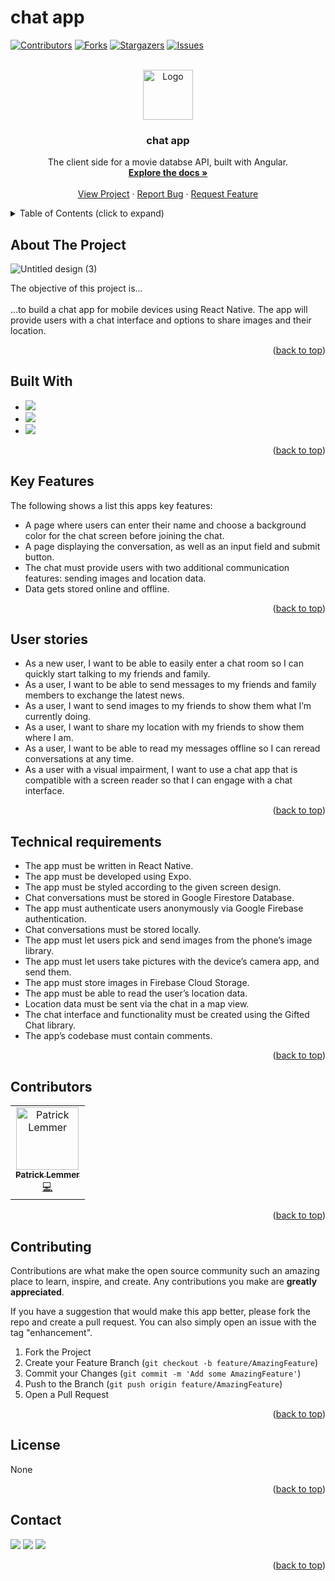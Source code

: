 # chat app
<div id="top"></div>

[![Contributors][contributors-shield]][contributors-url]
[![Forks][forks-shield]][forks-url]
[![Stargazers][stars-shield]][stars-url]
[![Issues][issues-shield]](https://github.com/patricklemmer/chat-app/issues)
<!--[![MIT License][license-shield]][license-url]-->



<!-- PROJECT LOGO -->
<br />
<div align="center">
  <a href="https://github.com/patricklemmer/chat-app">
    <img src="https://github.com/patricklemmer/assets/blob/main/readme_icon.png" alt="Logo" width="80" height="80">
  </a>

<h3 align="center">chat app</h3>

  <p align="center">
    The client side for a movie databse API, built with Angular.
    <br />
    <a href="[https://github.com/patricklemmer/meet/](https://github.com/patricklemmer/chat-app)"><strong>Explore the docs »</strong></a>
    <br />
    <br />
    <a href="https://github.com/patricklemmer/chat-app/">View Project</a>
    ·
    <a href="https://github.com/patricklemmer/chat-app/issues">Report Bug</a>
    ·
    <a href="https://github.com/patricklemmer/chat-app/issues">Request Feature</a>
  </p>
</div>



<!-- TABLE OF CONTENTS -->
<details>
  <summary>Table of Contents (click to expand)</summary><br>
  <ol>
    <li><a href="#about-the-project">About The Project</a></li>
    <li><a href="#built-with">Built With</a></li>
    <li><a href="#key-features">Key Features</a></li>
    <li><a href="#user-stories">User stories</a></li>
    <li><a href="#technical-requirements">Technical requirements</a></li>
    <li><a href="#contributors">Contributors</a></li>
    <li><a href="#contributing">Contributing</a></li>
    <li><a href="#license">License</a></li>
    <li><a href="#contact">Contact</a></li>
  </ol>
</details>



<!-- ABOUT THE PROJECT -->
## About The Project

![Untitled design (3)](https://user-images.githubusercontent.com/101259134/180826879-03ed3dc0-f173-49ec-b489-56815525f443.png)


The objective of this project is...<br><br>...to build a chat app for mobile devices using React Native. The app will
provide users with a chat interface and options to share images and their
location.

<p align="right">(<a href="#top">back to top</a>)</p>


## Built With

* ![](https://img.shields.io/badge/React_Native-20232A?style=for-the-badge&logo=react&logoColor=61DAFB)
* ![](https://img.shields.io/badge/JavaScript-323330?style=for-the-badge&logo=javascript&logoColor=F7DF1E)
* ![](https://img.shields.io/badge/Firebase-039BE5?style=for-the-badge&logo=Firebase&logoColor=white)


<p align="right">(<a href="#top">back to top</a>)</p>

## Key Features

<p>The following shows a list this apps key features:</p>

- A page where users can enter their name and choose a background color for the chat screen
before joining the chat.
- A page displaying the conversation, as well as an input field and submit button.
- The chat must provide users with two additional communication features: sending images
and location data.
- Data gets stored online and offline.
  

<p align="right">(<a href="#top">back to top</a>)</p>

<!-- User stories -->
## User stories

- As a new user, I want to be able to easily enter a chat room so I can quickly start talking to my
friends and family.
- As a user, I want to be able to send messages to my friends and family members to exchange
the latest news.
- As a user, I want to send images to my friends to show them what I’m currently doing.
- As a user, I want to share my location with my friends to show them where I am.
- As a user, I want to be able to read my messages offline so I can reread conversations at any
time.
- As a user with a visual impairment, I want to use a chat app that is compatible with a screen
reader so that I can engage with a chat interface.


<p align="right">(<a href="#top">back to top</a>)</p>


<!-- Technical requirements -->
## Technical requirements

- The app must be written in React Native.
- The app must be developed using Expo.
- The app must be styled according to the given screen design.
- Chat conversations must be stored in Google Firestore Database.
- The app must authenticate users anonymously via Google Firebase authentication.
- Chat conversations must be stored locally.
- The app must let users pick and send images from the phone’s image library.
- The app must let users take pictures with the device’s camera app, and send them.
- The app must store images in Firebase Cloud Storage.
- The app must be able to read the user’s location data.
- Location data must be sent via the chat in a map view.
- The chat interface and functionality must be created using the Gifted Chat library.
- The app’s codebase must contain comments.


<p align="right">(<a href="#top">back to top</a>)</p>

<!-- CONTRIBUTORS -->
## Contributors

<table><tr><td align="center"><a href="https://patricklemmer.dev"><img src="https://github.com/patricklemmer/assets/blob/main/profile_image.png" width="100px;" alt="Patrick Lemmer"/><br /><sub><b>Patrick Lemmer</b></sub></a><br /><a href="https://github.com/patricklemmer/js_app/commits/master" title="Code">💻</a></td></tr>
</table>

<p align="right">(<a href="#top">back to top</a>)</p>



<!-- CONTRIBUTING -->
## Contributing

Contributions are what make the open source community such an amazing place to learn, inspire, and create. Any contributions you make are **greatly appreciated**.

If you have a suggestion that would make this app better, please fork the repo and create a pull request. You can also simply open an issue with the tag "enhancement".

1. Fork the Project
2. Create your Feature Branch (`git checkout -b feature/AmazingFeature`)
3. Commit your Changes (`git commit -m 'Add some AmazingFeature'`)
4. Push to the Branch (`git push origin feature/AmazingFeature`)
5. Open a Pull Request

<p align="right">(<a href="#top">back to top</a>)</p>



<!-- LICENSE -->
## License

None

<p align="right">(<a href="#top">back to top</a>)</p>



<!-- CONTACT -->
## Contact

<a href="https://twitter.com/patrick_lemmer"><img src="https://img.shields.io/badge/Twitter-1DA1F2?style=for-the-badge&logo=twitter&logoColor=white"></a>
<a href="https://www.linkedin.com/in/patricklemmer/"><img src="https://img.shields.io/badge/LinkedIn-0077B5?style=for-the-badge&logo=linkedin&logoColor=white"></a>
<a href="mailto:patricklemmersa@gmail.com"><img src="https://img.shields.io/badge/Gmail-D14836?style=for-the-badge&logo=gmail&logoColor=white"></a>

<p align="right">(<a href="#top">back to top</a>)</p>


<!-- MARKDOWN LINKS & IMAGES -->
<!-- https://www.markdownguide.org/basic-syntax/#reference-style-links -->
[contributors-shield]: https://img.shields.io/github/contributors/github_username/repo_name.svg?style=for-the-badge
[contributors-url]: https://github.com/github_username/repo_name/graphs/contributors
[forks-shield]: https://img.shields.io/github/forks/github_username/repo_name.svg?style=for-the-badge
[forks-url]: https://github.com/github_username/repo_name/network/members
[stars-shield]: https://img.shields.io/github/stars/github_username/repo_name.svg?style=for-the-badge
[stars-url]: https://github.com/github_username/repo_name/stargazers
[issues-shield]: https://img.shields.io/github/issues/github_username/repo_name.svg?style=for-the-badge
[issues-url]: https://github.com/github_username/repo_name/issues
[license-shield]: https://img.shields.io/github/license/github_username/repo_name.svg?style=for-the-badge
[license-url]: https://github.com/github_username/repo_name/blob/master/LICENSE.txt
[linkedin-shield]: https://img.shields.io/badge/-LinkedIn-black.svg?style=for-the-badge&logo=linkedin&colorB=555
[linkedin-url]: https://linkedin.com/in/linkedin_username
[product-screenshot]: images/screenshot.png

